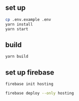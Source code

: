 ## set up 
```bash
cp .env.example .env
yarn install
yarn start
```

## build

```bash
yarn build
```

## set up firebase
```bash
firebase init hosting

firebase deploy --only hosting
```